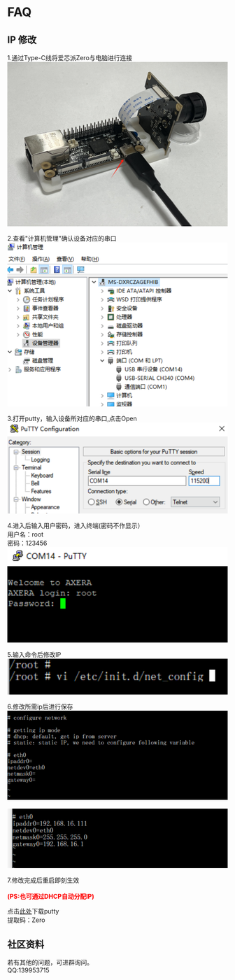 # FAQ

## IP 修改

1.通过Type-C线将爱芯派Zero与电脑进行连接<br />
![](./media/FAQ/FAQ_1.png)

2.查看"计算机管理"确认设备对应的串口
![](./media/FAQ/FAQ_7.png)

3.打开putty，输入设备所对应的串口,点击Open<br />
![](./media/FAQ/FAQ_2.png)

4.进入后输入用户密码，进入终端(密码不作显示）<br />
用户名：root<br />
密码：123456<br />
![](./media/FAQ/FAQ_3.jpg)

5.输入命令后修改IP<br />
![](./media/FAQ/FAQ_4.jpg)

6.修改所需ip后进行保存<br />
![](./media/FAQ/FAQ_5.jpg)<br />
<br />
![](./media/FAQ/FAQ_6.jpg)<br />

7.修改完成后重启即刻生效<br />
<br />
<font color="red"><b>(PS:也可通过DHCP自动分配IP)</font></b>

点击<a href="https://pan.baidu.com/s/1ZhK5TAt4H6BPRn4bDA1oXA">此处</a>下载putty<br />
提取码：Zero

## 社区资料

若有其他的问题，可进群询问。<br />
QQ:139953715
